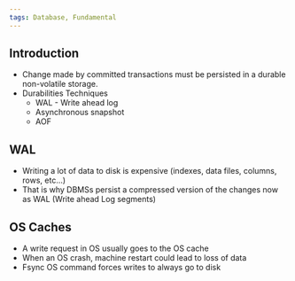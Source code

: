 ```yaml
---
tags: Database, Fundamental
---
```


## Introduction
- Change made by committed transactions must be persisted in a durable non-volatile storage.
- Durabilities Techniques
	- WAL - Write ahead log
	- Asynchronous snapshot
	- AOF
## WAL
- Writing a lot of data to disk is expensive (indexes, data files, columns, rows, etc...)
- That is why DBMSs persist a compressed version of the changes now as WAL (Write ahead Log segments)
## OS Caches
- A write request in OS usually goes to the OS cache
- When an OS crash, machine restart could lead to loss of data
- Fsync OS command forces writes to always go to disk
